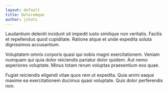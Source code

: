 ```yaml
---
layout: default
title: Doloremque
author: jstotz
---
```


Laudantium deleniti incidunt sit impedit iusto similique non veritatis. Facilis et repellendus quod cupiditate. Ratione atque et unde expedita soluta dignissimos accusantium.

Voluptatem omnis corporis quasi qui nobis magni exercitationem. Veniam numquam qui quia dolor reiciendis pariatur dolor quidem. Aut nemo asperiores voluptate. Minus totam rerum voluptas praesentium eos quae.

Fugiat reiciendis eligendi vitae quos rem ut expedita. Quia animi eaque maxime ea exercitationem ducimus quasi voluptate. Quis dolor perferendis non.
